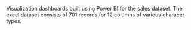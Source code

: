
Visualization dashboards built using Power BI for the sales dataset. The excel dataset consists of 701 records for 12 columns of various characer types. 
